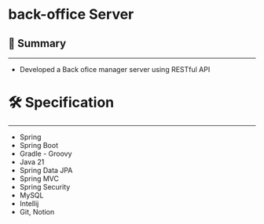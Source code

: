 # back-office Server


## 📝 Summary

----
- Developed a Back ofice manager server using RESTful API


# 🛠️ Specification

----

- Spring
- Spring Boot
- Gradle - Groovy
- Java 21
- Spring Data JPA
- Spring MVC
- Spring Security
- MySQL
- Intellij
- Git, Notion